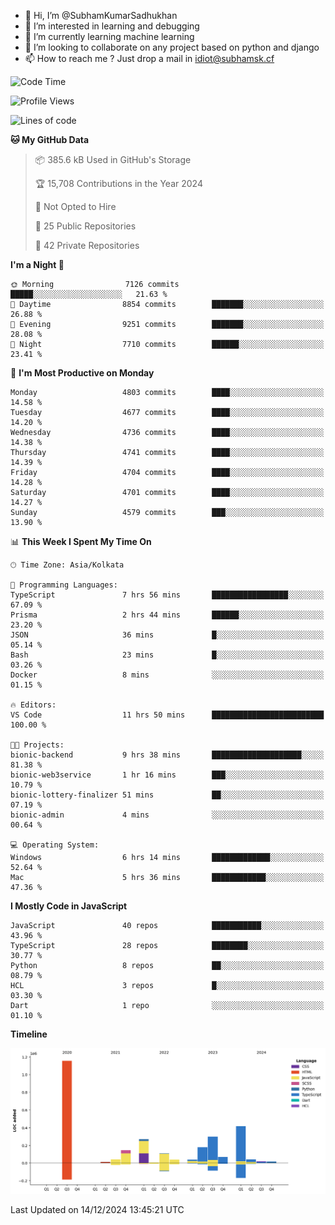 - 👋 Hi, I’m @SubhamKumarSadhukhan
- 👀 I’m interested in learning and debugging
- 🌱 I’m currently learning machine learning
- 💞️ I’m looking to collaborate on any project based on python and django
- 📫 How to reach me ?
      Just drop a mail in idiot@subhamsk.cf

<!---
SubhamKumarSadhukhan/SubhamKumarSadhukhan is a ✨ special ✨ repository because its `README.md` (this file) appears on your GitHub profile.
You can click the Preview link to take a look at your changes.
--->


<!--START_SECTION:waka-->
![Code Time](http://img.shields.io/badge/Code%20Time-2%2C668%20hrs%203%20mins-blue)

![Profile Views](http://img.shields.io/badge/Profile%20Views-0-blue)

![Lines of code](https://img.shields.io/badge/From%20Hello%20World%20I%27ve%20Written-2.8%20million%20lines%20of%20code-blue)

**🐱 My GitHub Data** 

> 📦 385.6 kB Used in GitHub's Storage 
 > 
> 🏆 15,708 Contributions in the Year 2024
 > 
> 🚫 Not Opted to Hire
 > 
> 📜 25 Public Repositories 
 > 
> 🔑 42 Private Repositories 
 > 
**I'm a Night 🦉** 

```text
🌞 Morning                7126 commits        █████░░░░░░░░░░░░░░░░░░░░   21.63 % 
🌆 Daytime                8854 commits        ███████░░░░░░░░░░░░░░░░░░   26.88 % 
🌃 Evening                9251 commits        ███████░░░░░░░░░░░░░░░░░░   28.08 % 
🌙 Night                  7710 commits        ██████░░░░░░░░░░░░░░░░░░░   23.41 % 
```
📅 **I'm Most Productive on Monday** 

```text
Monday                   4803 commits        ████░░░░░░░░░░░░░░░░░░░░░   14.58 % 
Tuesday                  4677 commits        ████░░░░░░░░░░░░░░░░░░░░░   14.20 % 
Wednesday                4736 commits        ████░░░░░░░░░░░░░░░░░░░░░   14.38 % 
Thursday                 4741 commits        ████░░░░░░░░░░░░░░░░░░░░░   14.39 % 
Friday                   4704 commits        ████░░░░░░░░░░░░░░░░░░░░░   14.28 % 
Saturday                 4701 commits        ████░░░░░░░░░░░░░░░░░░░░░   14.27 % 
Sunday                   4579 commits        ███░░░░░░░░░░░░░░░░░░░░░░   13.90 % 
```


📊 **This Week I Spent My Time On** 

```text
🕑︎ Time Zone: Asia/Kolkata

💬 Programming Languages: 
TypeScript               7 hrs 56 mins       █████████████████░░░░░░░░   67.09 % 
Prisma                   2 hrs 44 mins       ██████░░░░░░░░░░░░░░░░░░░   23.20 % 
JSON                     36 mins             █░░░░░░░░░░░░░░░░░░░░░░░░   05.14 % 
Bash                     23 mins             █░░░░░░░░░░░░░░░░░░░░░░░░   03.26 % 
Docker                   8 mins              ░░░░░░░░░░░░░░░░░░░░░░░░░   01.15 % 

🔥 Editors: 
VS Code                  11 hrs 50 mins      █████████████████████████   100.00 % 

🐱‍💻 Projects: 
bionic-backend           9 hrs 38 mins       ████████████████████░░░░░   81.38 % 
bionic-web3service       1 hr 16 mins        ███░░░░░░░░░░░░░░░░░░░░░░   10.79 % 
bionic-lottery-finalizer 51 mins             ██░░░░░░░░░░░░░░░░░░░░░░░   07.19 % 
bionic-admin             4 mins              ░░░░░░░░░░░░░░░░░░░░░░░░░   00.64 % 

💻 Operating System: 
Windows                  6 hrs 14 mins       █████████████░░░░░░░░░░░░   52.64 % 
Mac                      5 hrs 36 mins       ████████████░░░░░░░░░░░░░   47.36 % 
```

**I Mostly Code in JavaScript** 

```text
JavaScript               40 repos            ███████████░░░░░░░░░░░░░░   43.96 % 
TypeScript               28 repos            ████████░░░░░░░░░░░░░░░░░   30.77 % 
Python                   8 repos             ██░░░░░░░░░░░░░░░░░░░░░░░   08.79 % 
HCL                      3 repos             █░░░░░░░░░░░░░░░░░░░░░░░░   03.30 % 
Dart                     1 repo              ░░░░░░░░░░░░░░░░░░░░░░░░░   01.10 % 
```



**Timeline**

![Lines of Code chart](https://raw.githubusercontent.com/SubhamKumarSadhukhan/SubhamKumarSadhukhan/main/assets/bar_graph.png)


 Last Updated on 14/12/2024 13:45:21 UTC
<!--END_SECTION:waka-->
